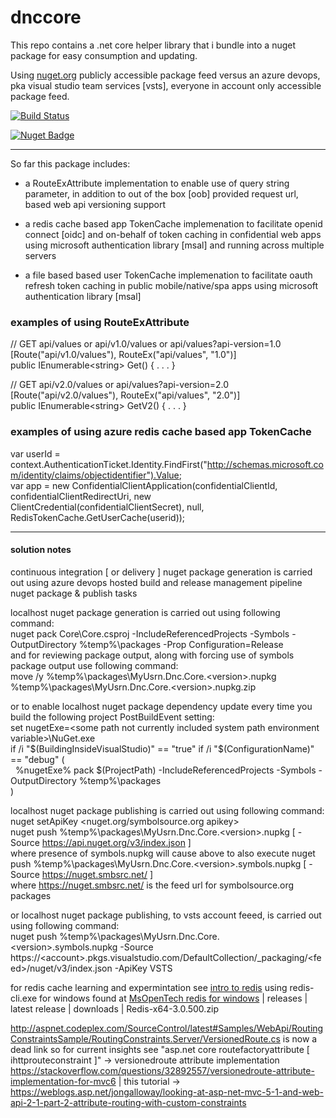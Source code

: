 # dnccore


This repo contains a .net core helper library that i bundle into a nuget package for easy consumption and updating.

Using [nuget.org](http://nuget.org/packages/MyUsrn.Dnc.Core/) publicly accessible package feed versus an azure devops, pka visual studio 
team services [vsts], everyone in account only accessible package feed.

[![Build Status](https://dev.azure.com/myusrn/myprjn/_apis/build/status/myusrn.dnccore?branchName=master)](https://dev.azure.com/myusrn/myprjn/_build/latest?definitionId=1&branchName=master)

[![Nuget Badge](https://img.shields.io/nuget/v/MyUsrn.Dnc.Core.svg)](https://www.nuget.org/packages/MyUsrn.Dnc.Core/)

- - -

So far this package includes:
  
  * a RouteExAttribute implementation to enable use of query string parameter, in addition to out of the box [oob] provided request url, based web api versioning support

  * a redis cache based app TokenCache implemenation to facilitate openid connect [oidc] and on-behalf of token caching in confidential web apps using microsoft authentication library [msal] and running across multiple servers

  * a file based based user TokenCache implemenation to facilitate oauth refresh token caching in public mobile/native/spa apps using microsoft authentication library [msal]

### examples of using RouteExAttribute
// GET api/values or api/v1.0/values or api/values?api-version=1.0  
[Route("api/v1.0/values"), RouteEx("api/values", "1.0")]  
public IEnumerable&lt;string&gt; Get() { . . . }  
  
// GET api/v2.0/values or api/values?api-version=2.0  
[Route("api/v2.0/values"), RouteEx("api/values", "2.0")]  
public IEnumerable&lt;string&gt; GetV2() { . . . }
  
### examples of using azure redis cache based app TokenCache 
var userId = context.AuthenticationTicket.Identity.FindFirst("http://schemas.microsoft.com/identity/claims/objectidentifier").Value;  
var app = new ConfidentialClientApplication(confidentialClientId, confidentialClientRedirectUri,
    new ClientCredential(confidentialClientSecret), null, RedisTokenCache.GetUserCache(userid));
<br />

- - - 

#### solution notes 
continuous integration [ or delivery ] nuget package generation is carried out using azure devops hosted build and release management pipeline nuget package & publish tasks

localhost nuget package generation is carried out using following command:  
nuget pack Core\Core.csproj -IncludeReferencedProjects -Symbols -OutputDirectory %temp%\packages -Prop Configuration=Release  
and for reviewing package output, along with forcing use of symbols package output use following command:  
move /y %temp%\packages\MyUsrn.Dnc.Core.&lt;version&gt;.nupkg %temp%\packages\MyUsrn.Dnc.Core.&lt;version&gt;.nupkg.zip

or to enable localhost nuget package dependency update every time you build the following project PostBuildEvent setting:  
set nugetExe=&lt;some path not currently included system path environment variable&gt;\NuGet.exe  
if /i "$(BuildingInsideVisualStudio)" == "true" if /i "$(ConfigurationName)" == "debug" (  
&nbsp;&nbsp;%nugetExe% pack $(ProjectPath) -IncludeReferencedProjects -Symbols -OutputDirectory %temp%\packages  
)  

localhost nuget package publishing is carried out using following command:  
nuget setApiKey &lt;nuget.org/symbolsource.org apikey&gt;  
nuget push %temp%\packages\MyUsrn.Dnc.Core.&lt;version&gt;.nupkg [ -Source https://api.nuget.org/v3/index.json ]  
where presence of symbols.nupkg will cause above to also execute nuget push %temp%\packages\MyUsrn.Dnc.Core.&lt;version&gt;.symbols.nupkg [ -Source https://nuget.smbsrc.net/ ]  
where https://nuget.smbsrc.net/ is the feed url for symbolsource.org packages  

or localhost nuget package publishing, to vsts account feeed, is carried out using following command:  
nuget push %temp%\packages\MyUsrn.Dnc.Core.&lt;version&gt;.symbols.nupkg -Source https://&lt;account&gt;.pkgs.visualstudio.com/DefaultCollection/_packaging/&lt;feed&gt;/nuget/v3/index.json -ApiKey VSTS  

for redis cache learning and expermintation see [intro to redis](http://redis.io/topics/data-types-intro) using redis-cli.exe for windows found at 
[MsOpenTech redis for windows](https://github.com/MSOpenTech/redis/) | releases | latest release | downloads | Redis-x64-3.0.500.zip  

http://aspnet.codeplex.com/SourceControl/latest#Samples/WebApi/RoutingConstraintsSample/RoutingConstraints.Server/VersionedRoute.cs
is now a dead link so for current insights see "asp.net core routefactoryattribute [ ihttprouteconstraint ]" -> 
versionedroute attribute implementation https://stackoverflow.com/questions/32892557/versionedroute-attribute-implementation-for-mvc6 | this tutorial ->
https://weblogs.asp.net/jongalloway/looking-at-asp-net-mvc-5-1-and-web-api-2-1-part-2-attribute-routing-with-custom-constraints

